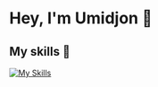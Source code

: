 # Hey, I'm Umidjon 👋

## My skills 💪
[![My Skills](https://skillicons.dev/icons?i=c,go,python,aws,kubernetes,docker)](https://skillicons.dev)
